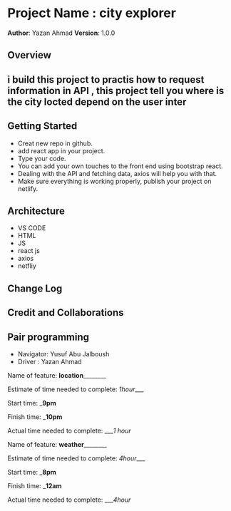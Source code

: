 # Project Name : city explorer

**Author**: Yazan Ahmad
**Version**: 1.0.0 

## Overview
## i build this project to practis how to request information  in API , this project tell you where is the city locted depend on the user inter 

## Getting Started
* Creat new repo in github.
* add react app in your project.
* Type your code.
* You can add your own touches to the front end using bootstrap react.
* Dealing with the API and fetching data, axios will help you with that.
* Make sure everything is working properly, publish your project on netlify.


## Architecture
* VS CODE 
* HTML
* JS
* react js
* axios
* netfliy


## Change Log
<!-- Use this area to document the iterative changes made to your application as each feature is successfully implemented. Use time stamps. Here's an example:

01-01-2001 4:59pm - Application now has a fully-functional express server, with a GET route for the location resource. -->

## Credit and Collaborations
<!-- Give credit (and a link) to other people or resources that helped you build this application. -->

## Pair programming 
* Navigator: Yusuf Abu Jalboush 
* Driver : Yazan Ahmad


Name of feature: ____________location____________________

Estimate of time needed to complete: _1hour____

Start time: ___9pm__

Finish time: ___10pm__

Actual time needed to complete: ____1 hour_

Name of feature: ____________weather____________________

Estimate of time needed to complete: _4hour____

Start time: ___8pm__

Finish time: ___12am__

Actual time needed to complete: ____4hour_
